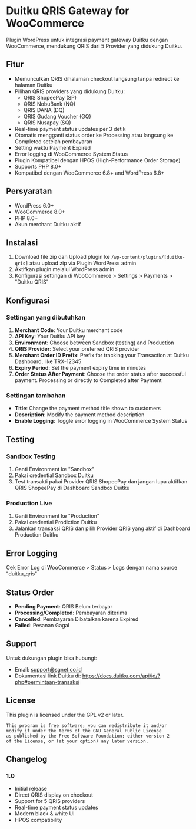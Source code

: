 # Duitku QRIS Gateway for WooCommerce

Plugin WordPress untuk integrasi payment gateway Duitku dengan WooCommerce, mendukung QRIS dari 5 Provider yang didukung Duitku.

## Fitur

- Memunculkan QRIS dihalaman checkout langsung tanpa redirect ke halaman Duitku
- Pilihan QRIS providers yang didukung Duitku:
  - QRIS ShopeePay (SP)
  - QRIS NobuBank (NQ)
  - QRIS DANA (DQ)
  - QRIS Gudang Voucher (GQ)
  - QRIS Nusapay (SQ)
- Real-time payment status updates per 3 detik
- Otomatis mengganti status order ke Processing atau langsung ke Completed setelah pembayaran
- Setting waktu Payment Expired
- Error logging di WooCommerce System Status
- Plugin Kompatibel dengan HPOS (High-Performance Order Storage)
- Supports PHP 8.0+
- Kompatibel dengan WooCommerce 6.8+ and WordPress 6.8+

## Persyaratan

- WordPress 6.0+
- WooCommerce 8.0+
- PHP 8.0+
- Akun merchant Duitku aktif

## Instalasi

1. Download file zip dan Upload plugin ke `/wp-content/plugins/[duitku-qris]` atau upload zip via Plugin WordPress admin
2. Aktifkan plugin melalui WordPress admin
3. Konfigurasi settingan di WooCommerce > Settings > Payments > "Duitku QRIS"

## Konfigurasi

### Settingan yang dibutuhkan

1. **Merchant Code**: Your Duitku merchant code
2. **API Key**: Your Duitku API key
3. **Environment**: Choose between Sandbox (testing) and Production
4. **QRIS Provider**: Select your preferred QRIS provider
5. **Merchant Order ID Prefix**: Prefix for tracking your Transaction at Duitku Dashboard, like TRX-12345
6. **Expiry Period**: Set the payment expiry time in minutes
7. **Order Status After Payment**: Choose the order status after successful payment. Processing or directly to Completed after Payment

### Settingan tambahan

- **Title**: Change the payment method title shown to customers
- **Description**: Modify the payment method description
- **Enable Logging**: Toggle error logging in WooCommerce System Status

## Testing

### Sandbox Testing
1. Ganti Environment ke "Sandbox"
2. Pakai credential Sandbox Duitku
3. Test transakti pakai Provider QRIS ShopeePay dan jangan lupa aktifkan QRIS ShopeePay di Dashboard Sandbox Duitku

### Production Live
1. Ganti Environment ke "Production"
2. Pakai credential Prodiction Duitku
3. Jalankan transaksi QRIS dan pilih Provider QRIS yang aktif di Dashboard Production Duitku

## Error Logging

Cek Error Log di WooCommerce > Status > Logs dengan nama source "duitku_qris"

## Status Order

- **Pending Payment**: QRIS Belum terbayar
- **Processing/Completed**: Pembayaran diterima
- **Cancelled**: Pembayaran Dibatalkan karena Expired
- **Failed**: Pesanan Gagal

## Support

Untuk dukungan plugin bisa hubungi:
- Email: support@sgnet.co.id
- Dokumentasi link Duitku di: https://docs.duitku.com/api/id/?php#permintaan-transaksi

## License

This plugin is licensed under the GPL v2 or later.

```
This program is free software; you can redistribute it and/or
modify it under the terms of the GNU General Public License
as published by the Free Software Foundation; either version 2
of the License, or (at your option) any later version.
```

## Changelog

### 1.0
- Initial release
- Direct QRIS display on checkout
- Support for 5 QRIS providers
- Real-time payment status updates
- Modern black & white UI
- HPOS compatibility
